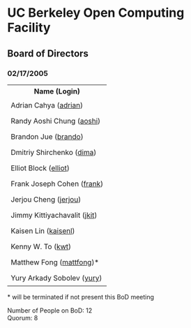 
<html>
<head><title>OCF BoD For 02/17/2005</title>
<link rel="stylesheet" type="text/css" href="../css/minutes001.css">
<style type="text/css">
td { padding: .5em; }
</style>

</head>
<body>
<h1>UC Berkeley Open Computing Facility</h1>
<h2>Board of Directors</h2>
<h3>02/17/2005</h3>
<table>
<tr>
<th>Name (Login)</th>
</tr>
<tr><td>Adrian Cahya (<a href="mailto:adrian@OCF.Berkeley.edu">adrian</a>)</td></tr>
<tr><td>Randy Aoshi Chung (<a href="mailto:aoshi@OCF.Berkeley.edu">aoshi</a>)</td></tr>
<tr><td>Brandon Jue (<a href="mailto:brando@OCF.Berkeley.edu">brando</a>)</td></tr>
<tr><td>Dmitriy Shirchenko (<a href="mailto:dima@OCF.Berkeley.edu">dima</a>)</td></tr>
<tr><td>Elliot Block (<a href="mailto:elliot@OCF.Berkeley.edu">elliot</a>)</td></tr>
<tr><td>Frank Joseph Cohen (<a href="mailto:frank@OCF.Berkeley.edu">frank</a>)</td></tr>
<tr><td>Jerjou Cheng (<a href="mailto:jerjou@OCF.Berkeley.edu">jerjou</a>)</td></tr>
<tr><td>Jimmy Kittiyachavalit (<a href="mailto:jkit@OCF.Berkeley.edu">jkit</a>)</td></tr>
<tr><td>Kaisen Lin (<a href="mailto:kaisenl@OCF.Berkeley.edu">kaisenl</a>)</td></tr>
<tr><td>Kenny W. To (<a href="mailto:kwt@OCF.Berkeley.edu">kwt</a>)</td></tr>
<tr><td>Matthew Fong (<a href="mailto:mattfong@OCF.Berkeley.edu">mattfong</a>)*</td></tr>
<tr><td>Yury Arkady Sobolev (<a href="mailto:yury@OCF.Berkeley.edu">yury</a>)</td></tr>

</table>

<p>* will be terminated if not present this BoD meeting</p>

<p>Number of People on BoD: 12<br>Quorum: 8</p>
</body></html>
